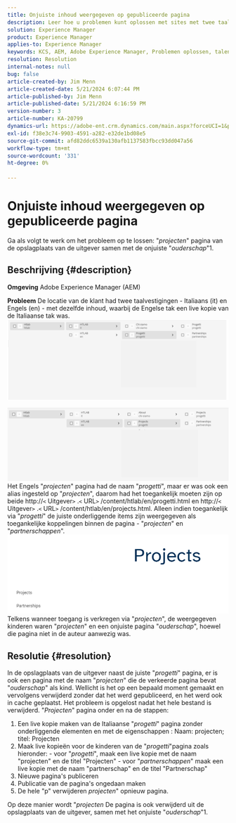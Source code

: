 ```yaml
---
title: Onjuiste inhoud weergegeven op gepubliceerde pagina
description: Leer hoe u problemen kunt oplossen met sites met twee taalvertakkingen.
solution: Experience Manager
product: Experience Manager
applies-to: Experience Manager
keywords: KCS, AEM, Adobe Experience Manager, Problemen oplossen, talen, inhoud, gepubliceerde pagina, Engels, Italiaans
resolution: Resolution
internal-notes: null
bug: false
article-created-by: Jim Menn
article-created-date: 5/21/2024 6:07:44 PM
article-published-by: Jim Menn
article-published-date: 5/21/2024 6:16:59 PM
version-number: 3
article-number: KA-20799
dynamics-url: https://adobe-ent.crm.dynamics.com/main.aspx?forceUCI=1&pagetype=entityrecord&etn=knowledgearticle&id=78da3bff-9c17-ef11-9f8a-6045bd006268
exl-id: f38e3c74-9903-4591-a282-e32de1bd08e5
source-git-commit: afd82ddc6539a130afb1137583fbcc93dd047a56
workflow-type: tm+mt
source-wordcount: '331'
ht-degree: 0%

---
```


# Onjuiste inhoud weergegeven op gepubliceerde pagina


Ga als volgt te werk om het probleem op te lossen: &quot;*projecten*&quot; pagina van de opslagplaats van de uitgever samen met de onjuiste &quot;*ouderschap*&quot;1.

## Beschrijving {#description}


<b>Omgeving</b>
Adobe Experience Manager (AEM)

<b>Probleem</b>
De locatie van de klant had twee taalvestigingen - Italiaans (it) en Engels (en) - met dezelfde inhoud, waarbij de Engelse tak een live kopie van de Italiaanse tak was.
![](assets/___79da3bff-9c17-ef11-9f8a-6045bd006268___.png)

![](assets/___7bda3bff-9c17-ef11-9f8a-6045bd006268___.png)
Het Engels &quot;*projecten*&quot; pagina had de naam &quot;*progetti*&quot;, maar er was ook een alias ingesteld op &quot;*projecten*&quot;, daarom had het toegankelijk moeten zijn op beide http://`<` Uitgever`>` .`<` URL`>` /content/htlab/en/progetti.html en http://`<` Uitgever`>` .`<` URL`>` /content/htlab/en/projects.html.
Alleen indien toegankelijk via &quot;*progetti*&quot; de juiste onderliggende items zijn weergegeven als toegankelijke koppelingen binnen de pagina - &quot;*projecten*&quot; en &quot;*partnerschappen*&quot;.
![](assets/___7dda3bff-9c17-ef11-9f8a-6045bd006268___.png)
Telkens wanneer toegang is verkregen via &quot;*projecten*&quot;, de weergegeven kinderen waren &quot;*projecten*&quot; en een onjuiste pagina &quot;*ouderschap*&quot;, hoewel die pagina niet in de auteur aanwezig was.


## Resolutie {#resolution}


In de opslagplaats van de uitgever naast de juiste &quot;*progetti*&quot; pagina, er is ook een pagina met de naam &quot;*projecten*&quot; die de verkeerde pagina bevat &quot;*ouderschap*&quot; als kind.
Wellicht is het op een bepaald moment gemaakt en vervolgens verwijderd zonder dat het werd gepubliceerd, en het werd ook in cache geplaatst.
Het probleem is opgelost nadat het hele bestand is verwijderd. &quot;*Projecten*&quot; pagina onder en na de stappen:

1. Een live kopie maken van de Italiaanse &quot;*progetti*&quot; pagina zonder onderliggende elementen en met de eigenschappen : Naam: projecten; titel: Projecten
2. Maak live kopieën voor de kinderen van de &quot;*progetti*&quot;pagina zoals hieronder: - voor &quot;*progetti*&quot;, maak een live kopie met de naam &quot;projecten&quot; en de titel &quot;Projecten&quot; - voor &quot;*partnerschappen*&quot; maak een live kopie met de naam &quot;partnerschap&quot; en de titel &quot;Partnerschap&quot;
3. Nieuwe pagina&#39;s publiceren
4. Publicatie van de pagina&#39;s ongedaan maken
5. De hele &quot;p&quot; verwijderen *projecten*&quot; opnieuw pagina.

Op deze manier wordt &quot;*projecten* De pagina is ook verwijderd uit de opslagplaats van de uitgever, samen met het onjuiste &quot;*ouderschap*&quot;1.
